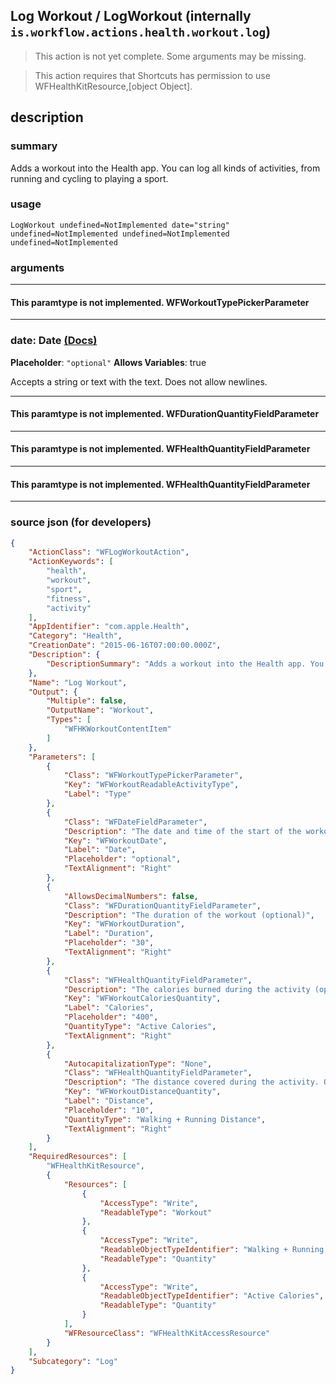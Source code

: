 
## Log Workout / LogWorkout (internally `is.workflow.actions.health.workout.log`)

> This action is not yet complete. Some arguments may be missing.

> This action requires that Shortcuts has permission to use WFHealthKitResource,[object Object].


## description

### summary

Adds a workout into the Health app. You can log all kinds of activities, from running and cycling to playing a sport.


### usage
```
LogWorkout undefined=NotImplemented date="string" undefined=NotImplemented undefined=NotImplemented undefined=NotImplemented
```

### arguments

---

#### This paramtype is not implemented. WFWorkoutTypePickerParameter

---

### date: Date [(Docs)](https://pfgithub.github.io/shortcutslang/gettingstarted#text-field)
**Placeholder**: `"optional"`
**Allows Variables**: true



Accepts a string 
or text
with the text. Does not allow newlines.

---

#### This paramtype is not implemented. WFDurationQuantityFieldParameter

---

#### This paramtype is not implemented. WFHealthQuantityFieldParameter

---

#### This paramtype is not implemented. WFHealthQuantityFieldParameter

---

### source json (for developers)

```json
{
	"ActionClass": "WFLogWorkoutAction",
	"ActionKeywords": [
		"health",
		"workout",
		"sport",
		"fitness",
		"activity"
	],
	"AppIdentifier": "com.apple.Health",
	"Category": "Health",
	"CreationDate": "2015-06-16T07:00:00.000Z",
	"Description": {
		"DescriptionSummary": "Adds a workout into the Health app. You can log all kinds of activities, from running and cycling to playing a sport."
	},
	"Name": "Log Workout",
	"Output": {
		"Multiple": false,
		"OutputName": "Workout",
		"Types": [
			"WFHKWorkoutContentItem"
		]
	},
	"Parameters": [
		{
			"Class": "WFWorkoutTypePickerParameter",
			"Key": "WFWorkoutReadableActivityType",
			"Label": "Type"
		},
		{
			"Class": "WFDateFieldParameter",
			"Description": "The date and time of the start of the workout",
			"Key": "WFWorkoutDate",
			"Label": "Date",
			"Placeholder": "optional",
			"TextAlignment": "Right"
		},
		{
			"AllowsDecimalNumbers": false,
			"Class": "WFDurationQuantityFieldParameter",
			"Description": "The duration of the workout (optional)",
			"Key": "WFWorkoutDuration",
			"Label": "Duration",
			"Placeholder": "30",
			"TextAlignment": "Right"
		},
		{
			"Class": "WFHealthQuantityFieldParameter",
			"Description": "The calories burned during the activity (optional)",
			"Key": "WFWorkoutCaloriesQuantity",
			"Label": "Calories",
			"Placeholder": "400",
			"QuantityType": "Active Calories",
			"TextAlignment": "Right"
		},
		{
			"AutocapitalizationType": "None",
			"Class": "WFHealthQuantityFieldParameter",
			"Description": "The distance covered during the activity. Only provide this if it makes sense for the activity. (optional)",
			"Key": "WFWorkoutDistanceQuantity",
			"Label": "Distance",
			"Placeholder": "10",
			"QuantityType": "Walking + Running Distance",
			"TextAlignment": "Right"
		}
	],
	"RequiredResources": [
		"WFHealthKitResource",
		{
			"Resources": [
				{
					"AccessType": "Write",
					"ReadableType": "Workout"
				},
				{
					"AccessType": "Write",
					"ReadableObjectTypeIdentifier": "Walking + Running Distance",
					"ReadableType": "Quantity"
				},
				{
					"AccessType": "Write",
					"ReadableObjectTypeIdentifier": "Active Calories",
					"ReadableType": "Quantity"
				}
			],
			"WFResourceClass": "WFHealthKitAccessResource"
		}
	],
	"Subcategory": "Log"
}
```
